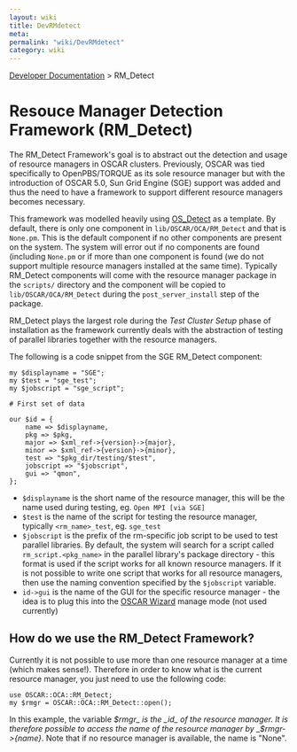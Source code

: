 ```yaml
---
layout: wiki
title: DevRMdetect
meta: 
permalink: "wiki/DevRMdetect"
category: wiki
---
```

<!-- Name: DevRMdetect -->
<!-- Version: 5 -->
<!-- Author: valleegr -->

[Developer Documentation](DevelDocs) > RM_Detect

# Resouce Manager Detection Framework (RM_Detect)

The RM_Detect Framework's goal is to abstract out the detection and usage of resource managers in OSCAR clusters.  Previously, OSCAR was tied specifically to OpenPBS/TORQUE as its sole resource manager but with the introduction of OSCAR 5.0, Sun Grid Engine (SGE) support was added and thus the need to have a framework to support different resource managers becomes necessary.

This framework was modelled heavily using [OS_Detect](DevOSdetect) as a template.  By default, there is only one component in `lib/OSCAR/OCA/RM_Detect` and that is `None.pm`.  This is the default component if no other components are present on the system.  The system will error out if no components are found (including `None.pm` or if more than one component is found (we do not support multiple resource managers installed at the same time).  Typically RM_Detect components will come with the resource manager package in the `scripts/` directory and the component will be copied to `lib/OSCAR/OCA/RM_Detect` during the `post_server_install` step of the package.

RM_Detect plays the largest role during the *Test Cluster Setup* phase of installation as the framework currently deals with the abstraction of testing of parallel libraries together with the resource managers.

The following is a code snippet from the SGE RM_Detect component:


    my $displayname = "SGE";
    my $test = "sge_test";
    my $jobscript = "sge_script";
    
    # First set of data
    
    our $id = {
        name => $displayname,
        pkg => $pkg,
        major => $xml_ref->{version}->{major},
        minor => $xml_ref->{version}->{minor},
        test => "$pkg_dir/testing/$test",
        jobscript => "$jobscript",
        gui => "qmon",
    };

 * `$displayname` is the short name of the resource manager, this will be the name used during testing, eg. `Open MPI [via SGE]`
 * `$test` is the name of the script for testing the resource manager, typically `<rm_name>_test`, eg. `sge_test`
 * `$jobscript` is the prefix of the rm-specific job script to be used to test parallel libraries.  By default, the system will search for a script called `rm_script.<pkg_name>` in the parallel library's package directory - this format is used if the script works for all known resource managers.  If it is not possible to write one script that works for all resource managers, then use the naming convention specified by the `$jobscript` variable.
 * `id->gui` is the name of the GUI for the specific resource manager - the idea is to plug this into the [OSCAR Wizard](OscarWizard) manage mode (not used currently)

## How do we use the RM_Detect Framework?

Currently it is not possible to use more than one resource manager at a time (which makes sense!). Therefore in order to know what is the current resource manager, you just need to use the following code:


    use OSCAR::OCA::RM_Detect;
    my $rmgr = OSCAR::OCA::RM_Detect::open();

In this example, the variable _$rmgr_ is the _id_ of the resource manager. It is therefore possible to access the name of the resource manager by _$rmgr->{name}_. Note that if no resource manager is available, the name is "None".
